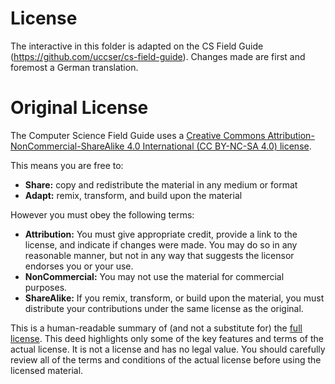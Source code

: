 # License

The interactive in this folder is adapted on the CS Field Guide (https://github.com/uccser/cs-field-guide). Changes made are first and foremost a German translation.


# Original License

The Computer Science Field Guide uses a [Creative Commons Attribution-NonCommercial-ShareAlike 4.0 International (CC BY-NC-SA 4.0) license](http://creativecommons.org/licenses/by-nc-sa/4.0/). 

This means you are free to:

- **Share:** copy and redistribute the material in any medium or format
- **Adapt:** remix, transform, and build upon the material

However you must obey the following terms:

- **Attribution:** You must give appropriate credit, provide a link to the license, and indicate if changes were made. You may do so in any reasonable manner, but not in any way that suggests the licensor endorses you or your use.
- **NonCommercial:** You may not use the material for commercial purposes.
- **ShareAlike:** If you remix, transform, or build upon the material, you must distribute your contributions under the same license as the original.

This is a human-readable summary of (and not a substitute for) the [full license](http://creativecommons.org/licenses/by-nc-sa/4.0/legalcode). This deed highlights only some of the key features and terms of the actual license. It is not a license and has no legal value. You should carefully review all of the terms and conditions of the actual license before using the licensed material.
